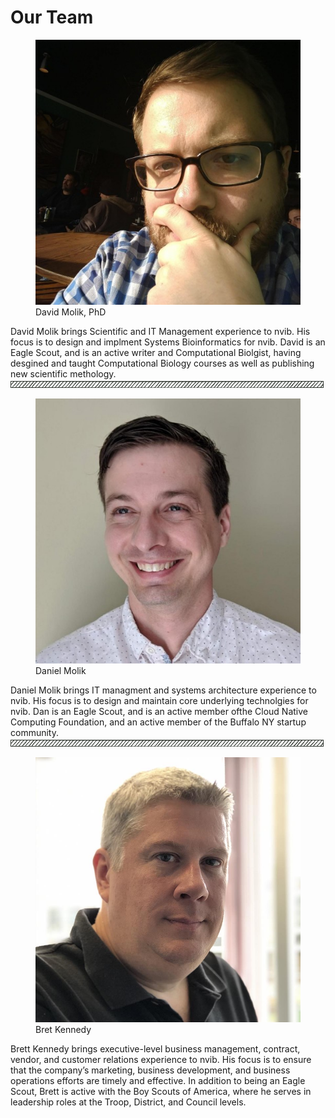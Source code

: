 <link rel="stylesheet" href="/assets/css/styles.css">
<script src="/assets/js/document_include.js"></script> 

<h1>Our Team</h1>

<span id="David">
  <figure>
    <img src="/assets/team/dave.jpg" alt="David Molik">
    <figcaption>David Molik, PhD</figcaption>
  </figure>
David Molik brings Scientific and IT Management experience to nvib. His focus is to design and implment Systems Bioinformatics for nvib. David is an Eagle Scout, and is an active writer and Computational Biolgist, having desgined and taught Computational Biology courses as well as publishing new scientific methology.
</span>

<img src="/assets/box.png">

<span id="Dan">
  <figure>
    <img src="/assets/team/dan.jpg" alt="Daniel Molik">
    <figcaption>Daniel Molik</figcaption>
  </figure>
Daniel Molik brings IT managment and systems architecture experience to nvib. His focus is to design and maintain core underlying technolgies for nvib. Dan is an Eagle Scout, and is an active member ofthe Cloud Native Computing Foundation, and an active member of the Buffalo NY startup community.
</span>

<img src="/assets/box.png">

<span id="Brett">
  <figure>
    <img src="/assets/team/brett.jpg" alt="Brett Kennedy">
    <figcaption>Bret Kennedy</figcaption>
  </figure>
Brett Kennedy brings executive-level business management, contract, vendor, and customer relations experience to nvib. His focus is to ensure that the company’s marketing, business development, and business operations efforts are timely and effective. In addition to being an Eagle Scout, Brett is active with the Boy Scouts of America, where he serves in leadership roles at the Troop, District, and Council levels.
</span>

<script>
document.include('/assets/menu.html')
</script>
